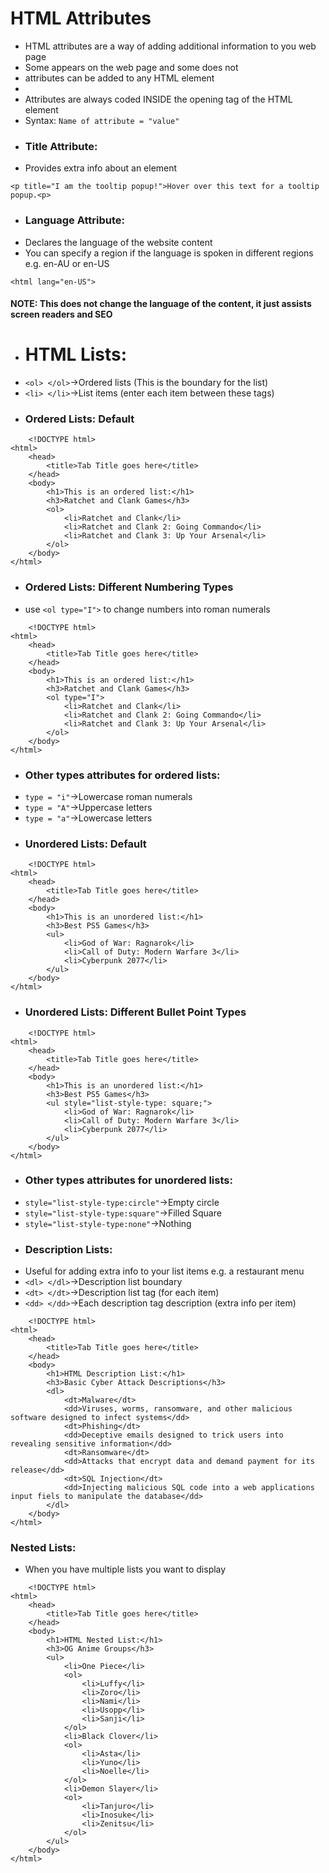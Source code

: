 # HTML Attributes 
- HTML attributes are a way of adding additional information to you web page
- Some appears on the web page and some does not
- attributes can be added to any HTML element
- 
- Attributes are always coded INSIDE the opening tag of the HTML element
- Syntax: `Name of attribute = "value"` 
- ### Title Attribute:
- Provides extra info about an element
```
<p title="I am the tooltip popup!">Hover over this text for a tooltip popup.<p>
```
- ### Language Attribute:
- Declares the language of the website content
- You can specify a region if the language is spoken in different regions e.g. en-AU or en-US
```
<html lang="en-US">
```
#### NOTE: This does not change the language of the content, it just assists screen readers and SEO
- # HTML Lists:
- `<ol> </ol>`→Ordered lists (This is the boundary for the list)
- `<li> </li>`→List items (enter each item between these tags)
- ### Ordered Lists: Default
```
    <!DOCTYPE html>
<html>
    <head>
        <title>Tab Title goes here</title>
    </head>
    <body>
        <h1>This is an ordered list:</h1>
        <h3>Ratchet and Clank Games</h3>
        <ol>
            <li>Ratchet and Clank</li>
            <li>Ratchet and Clank 2: Going Commando</li>
            <li>Ratchet and Clank 3: Up Your Arsenal</li>
        </ol>
    </body>
</html>
```
- ### Ordered Lists: Different Numbering Types
- use `<ol type="I">` to change numbers into roman numerals
```
    <!DOCTYPE html>
<html>
    <head>
        <title>Tab Title goes here</title>
    </head>
    <body>
        <h1>This is an ordered list:</h1>
        <h3>Ratchet and Clank Games</h3>
        <ol type="I">
            <li>Ratchet and Clank</li>
            <li>Ratchet and Clank 2: Going Commando</li>
            <li>Ratchet and Clank 3: Up Your Arsenal</li>
        </ol>
    </body>
</html>
```
- ### Other types attributes for ordered lists:
- `type = "i"`→Lowercase roman numerals
- `type = "A"`→Uppercase letters
- `type = "a"`→Lowercase letters
- ### Unordered Lists: Default
```
    <!DOCTYPE html>
<html>
    <head>
        <title>Tab Title goes here</title>
    </head>
    <body>
        <h1>This is an unordered list:</h1>
        <h3>Best PS5 Games</h3>
        <ul>
            <li>God of War: Ragnarok</li>
            <li>Call of Duty: Modern Warfare 3</li>
            <li>Cyberpunk 2077</li>
        </ul>
    </body>
</html>
```
- ### Unordered Lists: Different Bullet Point Types
```
    <!DOCTYPE html>
<html>
    <head>
        <title>Tab Title goes here</title>
    </head>
    <body>
        <h1>This is an unordered list:</h1>
        <h3>Best PS5 Games</h3>
        <ul style="list-style-type: square;">
            <li>God of War: Ragnarok</li>
            <li>Call of Duty: Modern Warfare 3</li>
            <li>Cyberpunk 2077</li>
        </ul>
    </body>
</html>
```
- ### Other types attributes for unordered lists:
- `style="list-style-type:circle"`→Empty circle
- `style="list-style-type:square"`→Filled Square
- `style="list-style-type:none"`→Nothing
- ### Description Lists:
- Useful for adding extra info to your list items e.g. a restaurant menu
- `<dl> </dl>`→Description list boundary
- `<dt> </dt>`→Description list tag (for each item)
- `<dd> </dd>`→Each description tag description (extra info per item)
```
    <!DOCTYPE html>
<html>
    <head>
        <title>Tab Title goes here</title>
    </head>
    <body>
        <h1>HTML Description List:</h1>
        <h3>Basic Cyber Attack Descriptions</h3>
        <dl>
            <dt>Malware</dt>
            <dd>Viruses, worms, ransomware, and other malicious software designed to infect systems</dd>
            <dt>Phishing</dt>
            <dd>Deceptive emails designed to trick users into revealing sensitive information</dd>
            <dt>Ransomware</dt>
            <dd>Attacks that encrypt data and demand payment for its release</dd>
            <dt>SQL Injection</dt>
            <dd>Injecting malicious SQL code into a web applications input fiels to manipulate the database</dd>
        </dl>
    </body>
</html>
```
### Nested Lists:
- When you have multiple lists you want to display
```
    <!DOCTYPE html>
<html>
    <head>
        <title>Tab Title goes here</title>
    </head>
    <body>
        <h1>HTML Nested List:</h1>
        <h3>OG Anime Groups</h3>
        <ul>
            <li>One Piece</li>
            <ol>
                <li>Luffy</li>
                <li>Zoro</li>
                <li>Nami</li>
                <li>Usopp</li>
                <li>Sanji</li>
            </ol>
            <li>Black Clover</li>
            <ol>
                <li>Asta</li>
                <li>Yuno</li>
                <li>Noelle</li>
            </ol>
            <li>Demon Slayer</li>
            <ol>
                <li>Tanjuro</li>
                <li>Inosuke</li>
                <li>Zenitsu</li>
            </ol>
        </ul>
    </body>
</html>
```
